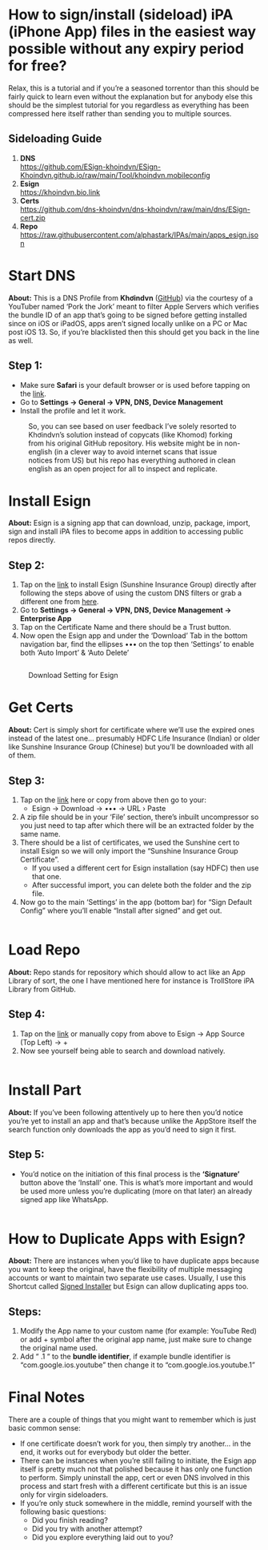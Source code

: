 <h1 class="entry-title">How to sign/install (sideload) iPA (iPhone App) files in the easiest way possible without any expiry period for free?</h1>
<div class="entry-content">
					
<p>Relax, this is a tutorial and if you’re a seasoned torrentor than this should be fairly quick to learn even without the explanation but for anybody else this should be the simplest tutorial for you regardless as everything has been compressed here itself rather than sending you to multiple sources.</p>



<h2 class="wp-block-heading">Sideloading Guide</h2>



<ol class="wp-block-list">
<li><strong>DNS</strong><br><a href="https://github.com/ESign-khoindvn/ESign-Khoindvn.github.io/raw/main/Tool/khoindvn.mobileconfig">https://github.com/ESign-khoindvn/ESign-Khoindvn.github.io/raw/main/Tool/khoindvn.mobileconfig</a></li>



<li><strong>Esign</strong><br><a href="https://api.khoindvn.eu.org/qicjtt">https://khoindvn.bio.link</a></li>



<li><strong>Certs</strong><br><a href="https://github.com/dns-khoindvn/dns-khoindvn/raw/main/dns/ESign-cert.zip">https://github.com/dns-khoindvn/dns-khoindvn/raw/main/dns/ESign-cert.zip</a></li>



<li><strong>Repo</strong><br><a href="https://raw.githubusercontent.com/alphastark/IPAs/main/apps_esign.json">https://raw.githubusercontent.com/alphastark/IPAs/main/apps_esign.json</a></li>
</ol>



<h1 class="wp-block-heading">Start DNS</h1>



<p><strong>About:</strong> This is a DNS Profile from <strong>Khơindvn</strong> (<a href="https://github.com/ESign-khoindvn/dns-khoindvn">GitHub</a>) via the courtesy of a YouTuber named ‘Pork the Jork’ meant to filter Apple Servers which verifies the bundle ID of an app that’s going to be signed before getting installed since on iOS or iPadOS, apps aren’t signed locally unlike on a PC or Mac post iOS 13. So, if you’re blacklisted then this should get you back in the line as well.</p>



<h2 class="wp-block-heading">Step 1:</h2>



<ul class="wp-block-list">
<li>Make sure <strong>Safari</strong> is your default browser or is used before tapping on the <a href="https://github.com/ESign-khoindvn/ESign-Khoindvn.github.io/raw/main/Tool/khoindvn.mobileconfig">link</a>.</li>



<li>Go to <strong>Settings → General → VPN, DNS, Device Management</strong></li>



<li>Install the profile and let it work.</li>
</ul>



<figure class="wp-block-image size-large"><img src="https://i.imgur.com/ovPqORh.png" alt=""><figcaption class="wp-element-caption">So, you can see based on user feedback I’ve solely resorted to Khơindvn’s solution instead of copycats (like Khomod) forking from his original GitHub repository. His website might be in non-english (in a clever way to avoid internet scans that issue notices from US) but his repo has everything authored in clean english as an open project for all to inspect and replicate.</figcaption></figure>



<h1 class="wp-block-heading">Install Esign</h1>



<p><strong>About:</strong> Esign is a signing app that can download, unzip, package, import, sign and install iPA files to become apps in addition to accessing public repos directly.</p>



<h2 class="wp-block-heading">Step 2:</h2>



<ol class="wp-block-list">
<li>Tap on the <a href="https://api.khoindvn.eu.org/qicjtt">link</a> to install Esign (Sunshine Insurance Group) directly after following the steps above of using the custom DNS filters or grab a different one from <a href="https://khoindvn.bio.link">here</a>.</li>



<li>Go to <strong>Settings → General → VPN, DNS, Device Management → Enterprise App</strong></li>



<li>Tap on the Certificate Name and there should be a Trust button.</li>



<li>Now open the Esign app and under the ‘Download’ Tab in the bottom navigation bar, find the ellipses ••• on the top then ‘Settings’ to enable both ‘Auto Import’ &amp; ‘Auto Delete’</li>
</ol>



<figure data-carousel-extra="{&quot;blog_id&quot;:69217765,&quot;permalink&quot;:&quot;https:\/\/avieshek.wordpress.com\/2024\/06\/11\/how-to-sign-install-sideload-ipa-iphone-app-files-in-the-easiest-way-possible-without-any-expiry-period-for-free\/&quot;}" class="wp-block-gallery alignfull has-nested-images columns-default is-cropped wp-block-gallery-1 is-layout-flex wp-block-gallery-is-layout-flex">
<figure class="wp-block-image size-large"><img src="https://i.imgur.com/GrFNPW9.png" alt=""></figure>
<figcaption class="blocks-gallery-caption wp-element-caption">Download Setting for Esign</figcaption></figure>



<h1 class="wp-block-heading">Get Certs</h1>



<p><strong>About:</strong> Cert is simply short for certificate where we’ll use the expired ones instead of the latest one… presumably HDFC Life Insurance (Indian) or older like Sunshine Insurance Group (Chinese) but you’ll be downloaded with all of them.</p>



<h2 class="wp-block-heading">Step 3:</h2>



<ol class="wp-block-list">
<li>Tap on the <a href="https://github.com/dns-khoindvn/dns-khoindvn/raw/main/dns/ESign-cert.zip">link</a> here or copy from above then go to your: &nbsp;
<ul class="wp-block-list">
<li>Esign → Download → ••• → URL › Paste</li>
</ul>
</li>



<li>A zip file should be in your ‘File’ section, there’s inbuilt uncompressor so you just need to tap after which there will be an extracted folder by the same name.</li>



<li>There should be a list of certificates, we used the Sunshine cert to install Esign so we will only import the “Sunshine Insurance Group Certificate”.
<ul class="wp-block-list">
<li>If you used a different cert for Esign installation (say HDFC) then use that one.</li>



<li>After successful import, you can delete both the folder and the zip file.</li>
</ul>
</li>



<li>Now go to the main ‘Settings’ in the app (bottom bar) for “Sign Default Config” where you’ll enable “Install after signed” and get out.</li>
</ol>



<figure class="wp-block-image size-large"><img src="https://i.imgur.com/z6gVaCZ.png" alt=""></figure>



<h1 class="wp-block-heading">Load Repo</h1>



<p><strong>About:</strong> Repo stands for repository which should allow to act like an App Library of sort, the one I have mentioned here for instance is TrollStore iPA Library from GitHub.</p>



<h2 class="wp-block-heading">Step 4:</h2>



<ol class="wp-block-list">
<li>Tap on the <a href="https://fwuf.in/#/esign://addsource?url=https://raw.githubusercontent.com/alphastark/IPAs/main/apps_esign.json">link</a> or manually copy from above to Esign → App Source (Top Left) → + &nbsp;</li>



<li>Now see yourself being able to search and download natively.</li>
</ol>



<figure class="wp-block-image size-large"><img src="https://i.imgur.com/yntP97H.jpeg" alt=""></figure>



<h1 class="wp-block-heading">Install Part</h1>



<p><strong>About:</strong> If you’ve been following attentively up to here then you’d notice you’re yet to install an app and that’s because unlike the AppStore itself the search function only downloads the app as you’d need to sign it first.</p>



<h2 class="wp-block-heading">Step 5:</h2>



<ul class="wp-block-list">
<li>You’d notice on the initiation of this final process is the <strong>‘Signature’</strong> button above the ‘Install’ one. This is what’s more important and would be used more unless you’re duplicating (more on that later) an already signed app like WhatsApp.</li>
</ul>



<figure class="wp-block-image size-large"><img src="https://i.imgur.com/31awtJi.jpeg" alt=""></figure>



<h1 class="wp-block-heading">How to Duplicate Apps with Esign?</h1>



<p><strong>About:</strong> There are instances when you’d like to have duplicate apps because you want to keep the original, have the flexibility of multiple messaging accounts or want to maintain two separate use cases. Usually, I use this Shortcut called <a href="https://www.reddit.com/r/shortcuts/comments/17d6ef8/">Signed Installer</a> but Esign can allow duplicating apps too.</p>



<h2 class="wp-block-heading">Steps:</h2>



<ol class="wp-block-list">
<li>Modify the App name to your custom name (for example: YouTube Red) or add + symbol after the original app name, just make sure to change the original name used.</li>



<li>Add “ .1 “ to the <strong>bundle identifier</strong>, if example bundle identifier is “com.google.ios.youtube” then change it to “com.google.ios.youtube.1”</li>
</ol>



<h1 class="wp-block-heading">Final Notes</h1>



<p>There are a couple of things that you might want to remember which is just basic common sense:</p>



<ul class="wp-block-list">
<li>If one certificate doesn’t work for you, then simply try another… in the end, it works out for everybody but older the better.</li>



<li>There can be instances when you’re still failing to initiate, the Esign app itself is pretty much not that polished because it has only one function to perform. Simply uninstall the app, cert or even DNS involved in this process and start fresh with a different certificate but this is an issue only for virgin sideloaders.</li>



<li>If you’re only stuck somewhere in the middle, remind yourself with the following basic questions:
<ul class="wp-block-list">
<li>Did you finish reading?</li>



<li>Did you try with another attempt?</li>



<li>Did you explore everything laid out to you?</li>
</ul>
</li>
</ul>

